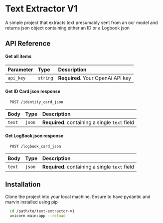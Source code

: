 # Text Extractor V1

A simple project that extracts text presumably sent from an ocr model and returns json object containing either an ID or a Logbook json

## API Reference

#### Get all items

| Parameter                        | Type     | Description                       |
| :------------------------------- | :------- | :-------------------------------- |
| `api_key` | `string` | **Required**. Your OpenAi API key |

#### Get ID Card json response

```http
  POST /identity_card_json
```

| Body   | Type   | Description                                    |
| :----- | :----- | :--------------------------------------------- |
| `text` | `json` | **Required**. containing a single `text` field |

#### Get LogBook json response

```http
  POST /logbook_card_json
```

| Body   | Type   | Description                                    |
| :----- | :----- | :--------------------------------------------- |
| `text` | `json` | **Required**. containing a single `text` field |

## Installation

Clone the project into your local machine. Ensure to have pydantic and marvin installed using pip

```bash
  cd /path/to/text-extractor-v1
  uvicorn main:app --reload
```
